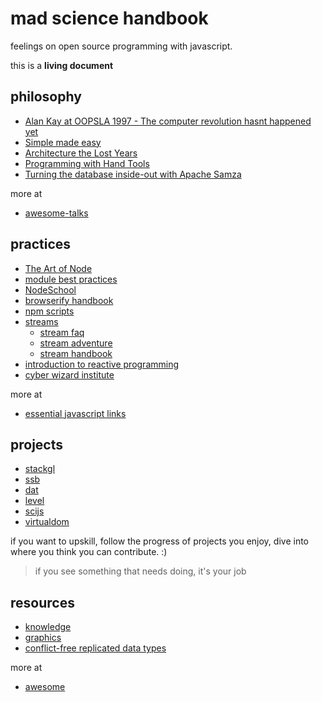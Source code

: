 # mad science handbook

feelings on open source programming with javascript.

this is a **living document**

## philosophy

- [Alan Kay at OOPSLA 1997 - The computer revolution hasnt happened yet](https://www.youtube.com/watch?v=oKg1hTOQXoY)
- [Simple made easy](http://www.infoq.com/presentations/Simple-Made-Easy)
- [Architecture the Lost Years](http://www.confreaks.com/videos/759-rubymidwest2011-keynote-architecture-the-lost-years)
- [Programming with Hand Tools](https://www.youtube.com/watch?v=ShEez0JkOFw)
- [Turning the database inside-out with Apache Samza](http://www.confluent.io/blog/turning-the-database-inside-out-with-apache-samza/)

more at

- [awesome-talks](https://github.com/JanVanRyswyck/awesome-talks)

## practices

- [The Art of Node](https://github.com/maxogden/art-of-node#the-art-of-node)
- [module best practices](https://github.com/mattdesl/module-best-practices)
- [NodeSchool](http://nodeschool.io/)
- [browserify handbook](https://github.com/substack/browserify-handbook)
- [npm scripts](http://substack.net/task_automation_with_npm_run)
- [streams](https://nodejs.org/api/stream.html)
  - [stream faq](https://github.com/stephenplusplus/stream-faqs)
  - [stream adventure](https://github.com/substack/stream-adventure)
  - [stream handbook](https://github.com/substack/stream-handbook)
- [introduction to reactive programming](https://gist.github.com/staltz/868e7e9bc2a7b8c1f754)
- [cyber wizard institute](https://www.youtube.com/channel/UCzDHOdHNitu70iiva25rV7w)

more at

- [essential javascript links](https://github.com/ericelliott/essential-javascript-links)

## projects

- [stackgl](http://stack.gl/)
- [ssb](https://github.com/ssbc/docs)
- [dat](https://github.com/maxogden/dat)
- [level](https://github.com/level)
- [scijs](https://github.com/scijs)
- [virtualdom](https://github.com/Matt-Esch/virtual-dom)

if you want to upskill, follow the progress of projects you enjoy, dive into where you think you can contribute. :)

> if you see something that needs doing, it's your job

## resources

- [knowledge](https://github.com/yoshuawuyts/knowledge)
- [graphics](https://github.com/mattdesl/graphics-resources)
- [conflict-free replicated data types](https://github.com/pfraze/crdt_notes)

more at

- [awesome](https://github.com/sindresorhus/awesome)

